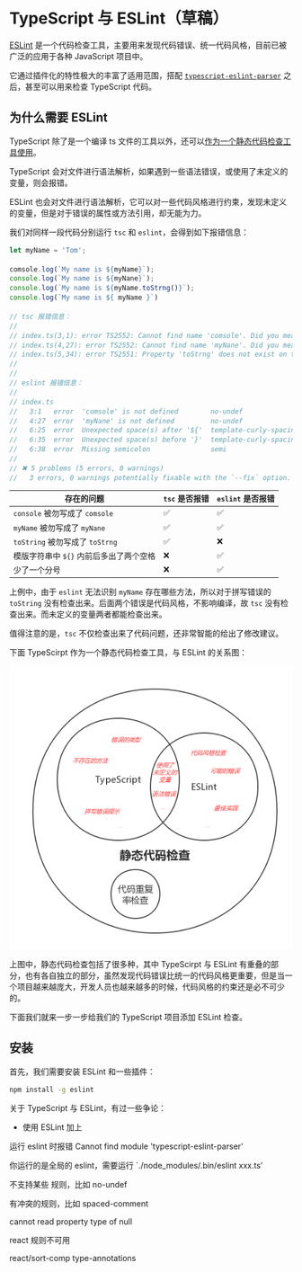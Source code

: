 # TypeScript 与 ESLint（草稿）

[ESLint][] 是一个代码检查工具，主要用来发现代码错误、统一代码风格，目前已被广泛的应用于各种 JavaScript 项目中。

它通过插件化的特性极大的丰富了适用范围，搭配 [`typescript-eslint-parser`][] 之后，甚至可以用来检查 TypeScript 代码。

## 为什么需要 ESLint

TypeScript 除了是一个编译 ts 文件的工具以外，还可以[作为一个静态代码检查工具使用]()。

TypeScript 会对文件进行语法解析，如果遇到一些语法错误，或使用了未定义的变量，则会报错。

ESLint 也会对文件进行语法解析，它可以对一些代码风格进行约束，发现未定义的变量，但是对于错误的属性或方法引用，却无能为力。

我们对同样一段代码分别运行 `tsc` 和 `eslint`，会得到如下报错信息：

```ts
let myName = 'Tom';

comsole.log(`My name is ${myName}`);
console.log(`My name is ${myNane}`);
console.log(`My name is ${myName.toStrng()}`);
console.log(`My name is ${ myName }`)

// tsc 报错信息：
//
// index.ts(3,1): error TS2552: Cannot find name 'comsole'. Did you mean 'Console'?
// index.ts(4,27): error TS2552: Cannot find name 'myNane'. Did you mean 'myName'?
// index.ts(5,34): error TS2551: Property 'toStrng' does not exist on type 'string'. Did you mean 'toString'?
//
//
// eslint 报错信息：
//
// index.ts
//   3:1   error  'comsole' is not defined        no-undef
//   4:27  error  'myNane' is not defined         no-undef
//   6:25  error  Unexpected space(s) after '${'  template-curly-spacing
//   6:35  error  Unexpected space(s) before '}'  template-curly-spacing
//   6:38  error  Missing semicolon               semi
//
// ✖ 5 problems (5 errors, 0 warnings)
//   3 errors, 0 warnings potentially fixable with the `--fix` option.
```

| 存在的问题 | `tsc` 是否报错 | `eslint` 是否报错 |
| --------- | ------------- | ---------------- |
| `console` 被勿写成了 `comsole` | ✅ | ✅ |
| `myName` 被勿写成了 `myNane` | ✅ | ✅ |
| `toString` 被勿写成了 `toStrng` | ✅️ | ❌ |
| 模版字符串中 `${}` 内前后多出了两个空格 | ❌ | ✅ |
| 少了一个分号 | ❌ | ✅ |

上例中，由于 `eslint` 无法识别 `myName` 存在哪些方法，所以对于拼写错误的 `toString` 没有检查出来。后面两个错误是代码风格，不影响编译，故 `tsc` 没有检查出来。而未定义的变量两者都能检查出来。

值得注意的是，`tsc` 不仅检查出来了代码问题，还非常智能的给出了修改建议。

下面 TypeScirpt 作为一个静态代码检查工具，与 ESLint 的关系图：

![TypeScript 和 ESLint 的关系](../assets/typescript-eslint.png)

上图中，静态代码检查包括了很多种，其中 TypeScirpt 与 ESLint 有重叠的部分，也有各自独立的部分，虽然发现代码错误比统一的代码风格更重要，但是当一个项目越来越庞大，开发人员也越来越多的时候，代码风格的约束还是必不可少的。

下面我们就来一步一步给我们的 TypeScript 项目添加 ESLint 检查。

## 安装

首先，我们需要安装 ESLint 和一些插件：

```bash
npm install -g eslint
```

关于 TypeScript 与 ESLint，有过一些争论：

- 使用 ESLint 加上

运行 eslint 时报错 Cannot find module 'typescript-eslint-parser'

你运行的是全局的 eslint，需要运行 `./node_modules/.bin/eslint xxx.ts'

不支持某些 规则，比如 no-undef

有冲突的规则，比如 spaced-comment


cannot read property type of null

react 规则不可用


react/sort-comp type-annotations

[ESLint]: https://eslint.org/
[`typescript-eslint-parser`]: https://github.com/eslint/typescript-eslint-parser